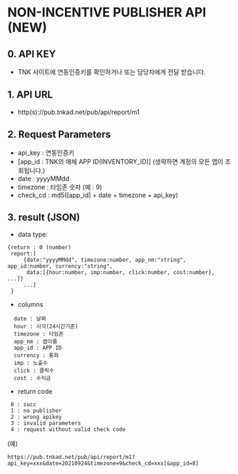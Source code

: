 # NON-INCENTIVE PUBLISHER API (NEW)
## 0. API KEY
   -  TNK 사이트에 연동인증키를 확인하거나 또는  담당자에게 전달 받습니다.

## 1. API URL
  - http(s)://pub.tnkad.net/pub/api/report/m1

## 2. Request Parameters
   - api_key : 연동인증키
   - [app_id : TNK의 매체 APP ID(INVENTORY_ID)] (생략하면 계정의 모든 앱이 조회됩니다.)
   - date : yyyyMMdd
   - timezone : 타임존 숫자 (예 : 9)
  - check_cd : md5([app_id] + date + timezone + api_key)

## 3. result (JSON)
  - data type:
```
{return : 0 (number)
 report:[
     {date:"yyyyMMdd", timezone:number, app_nm:"string", app_id:number, currency:"string", 
      data:[{hour:number, imp:number, click:number, cost:number}, ...]}
     ...]
 }
```

  - columns
```
  date : 날짜
  hour : 시각(24시간기준)
  timezone : 타임존
  app_nm : 앱이름
  app_id : APP ID
  currency : 통화
  imp : 노출수
  click : 클릭수
  cost : 수익금
```
   
  - return code
```
 0 : succ
 1 : no publisher
 2 : wrong apikey
 3 : invalid parameters
 4 : request without valid check code
```

(예)
```
https://pub.tnkad.net/pub/api/report/m1?api_key=xxx&date=20210924&timezone=9&check_cd=xxx[&app_id=8]
```
